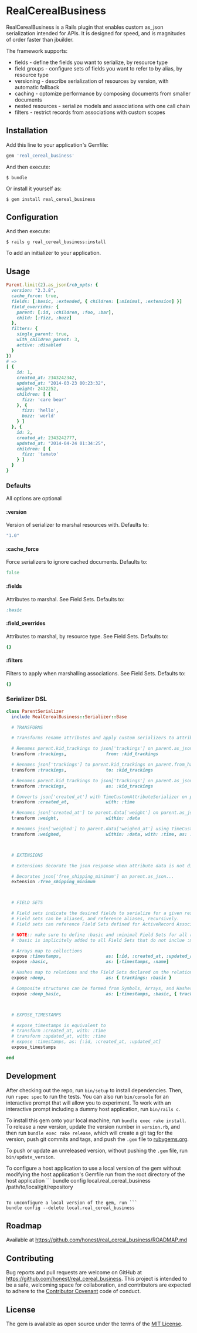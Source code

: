 # RealCerealBusiness

RealCerealBusiness is a Rails plugin that enables custom as_json serialization intended for APIs. It is designed for speed, and is magnitudes of order faster than jbuilder.

The framework supports:
* fields - define the fields you want to serialize, by resource type
* field groups - configure sets of fields you want to refer to by alias, by resource type
* versioning - describe serialization of resources by version, with automatic fallback
* caching - optomize performance by composing documents from smaller documents
* nested resources - serialize models and associations with one call chain
* filters - restrict records from associations with custom scopes

## Installation

Add this line to your application's Gemfile:

```ruby
gem 'real_cereal_business'
```

And then execute:

    $ bundle

Or install it yourself as:

    $ gem install real_cereal_business

## Configuration

And then execute:

    $ rails g real_cereal_business:install

To add an initializer to your application.

## Usage

```ruby
Parent.limit(2).as_json(rcb_opts: {
  version: "2.3.8",
  cache_force: true,
  fields: [:basic, :extended, { children: [:minimal, :extension] }]
  field_overrides: {
    parent: [:id, :children, :foo, :bar],
    child: [:fizz, :buzz]
  },
  filters: {
    single_parent: true,
    with_children_parent: 3,
    active: :disabled
  }
})
# =>
[ {
    id: 1,
    created_at: 2343242342,
    updated_at: "2014-03-23 00:23:32",
    weight: 2432252,
    children: [ {
      fizz: 'care bear'
    }, {
      fizz: 'hello',
      buzz: 'world'
    } ]
  }, {
    id: 2,
    created_at: 2343242777,
    updated_at: "2014-04-24 01:34:25",
    children: [ {
      fizz: 'tamato'
    } ]
  }
}
```

### Defaults

All options are optional

#### :version
Version of serializer to marshal resources with. Defaults to:
```ruby
"1.0"
```

#### :cache_force
Force serializers to ignore cached documents. Defaults to:
```ruby
false
```

#### :fields
Attributes to marshal. See Field Sets. Defaults to:
```ruby
:basic
```

#### :field_overrides
Attributes to marshal, by resource type. See Field Sets. Defaults to:
```ruby
{}
```

#### :filters
Filters to apply when marshalling associations. See Field Sets. Defaults to:
```ruby
{}
```

### Serializer DSL

```ruby
class ParentSerializer
  include RealCerealBusiness::Serializer::Base

  # TRANSFORMS

  # Transforms rename attributes and apply custom serializers to attributes data.

  # Renames parent.kid_trackings to json['trackings'] on parent.as_json...
  transform :trackings,               from: :kid_trackings

  # Renames json['trackings'] to parent.kid_trackings on parent.from_hash...:
  transform :trackings,               to: :kid_trackings

  # Renames parent.kid_trackings to json['trackings'] on parent.as_json... & parent.from_hash...
  transform :trackings,               as: :kid_trackings

  # Converts json['created_at'] with TimeCustomAttributeSerializer on parent.as_json... & parent.from_hash...
  transform :created_at,              with: :time

  # Renames json['created_at'] to parent.data['weight'] on parent.as_json... & parent.from_hash...
  transform :weight,                  within: :data

  # Renames json['weighed'] to parent.data['weighed_at'] using TimeCustomAttributeSerializer converter on parent.as_json... & parent.from_hash...
  transform :weighed,                 within: :data, with: :time, as: :wieghed_at



  # EXTENSIONS

  # Extensions decorate the json response when attribute data is not directly accessible from the resource.

  # Decorates json['free_shipping_minimum'] on parent.as_json...
  extension :free_shipping_minimum



  # FIELD SETS

  # Field sets indicate the desired fields to serialize for a given resource type.
  # Field sets can be aliased, and reference aliases, recursively.
  # Field sets can reference Field Sets defined for ActiveRecord Association resource types in a hierarchical structure

  # NOTE:: make sure to define :basic and :minimal Field Sets for all resources
  # :basic is implicitely added to all Field Sets that do not inclue :minimal during serialization

  # Arrays map to collections
  expose :timestamps,                 as: [:id, :created_at, :updated_at]
  expose :basic,                      as: [:timestamps, :name]

  # Hashes map to relations and the Field Sets declared on the relation
  expose :deep,                       as: { trackings: :basic }

  # Composite structures can be formed from Symbols, Arrays, and Hashes
  expose :deep_basic,                 as: [:timestamps, :basic, { trackings: [:basic, :extended] }]



  # EXPOSE_TIMESTAMPS

  # expose_timestamps is equivalent to
  # transform :created_at, with: :time
  # transform :updated_at, with: :time
  # expose :timestamps, as: [:id, :created_at, :updated_at]
  expose_timestamps

end
```

## Development

After checking out the repo, run `bin/setup` to install dependencies. Then, run `rspec spec` to run the tests. You can also run `bin/console` for an interactive prompt that will allow you to experiment. To work with an interactive prompt including a dummy host application, run `bin/rails c`.

To install this gem onto your local machine, run `bundle exec rake install`. To release a new version, update the version number in `version.rb`, and then run `bundle exec rake release`, which will create a git tag for the version, push git commits and tags, and push the `.gem` file to [rubygems.org](https://rubygems.org).

To push or update an unreleased version, without pushing the `.gem` file, run `bin/update_version`.

To configure a host application to use a local version of the gem without modifying the host application's Gemfile run from the root directory of the host application ```
bundle config local.real_cereal_business /path/to/local/git/repository
```

To unconfigure a local version of the gem, run ```
bundle config --delete local.real_cereal_business
```

## Roadmap
Available at https://github.com/honest/real_cereal_business/ROADMAP.md


## Contributing

Bug reports and pull requests are welcome on GitHub at https://github.com/honest/real_cereal_business. This project is intended to be a safe, welcoming space for collaboration, and contributors are expected to adhere to the [Contributor Covenant](http://contributor-covenant.org) code of conduct.


## License

The gem is available as open source under the terms of the [MIT License](http://opensource.org/licenses/MIT).

